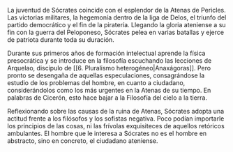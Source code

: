  
 La juventud de Sócrates coincide con el esplendor de la Atenas de Pericles. Las victorias militares, la hegemonía dentro de la liga de Delos, el triunfo del partido democrático y el fin de la piratería. Llegando la gloria ateniense a su fin con la guerra del Peloponeso, Sócrates pelea en varias batallas y ejerce de patriota durante toda su duración. 

Durante sus primeros años de formación intelectual aprende la física presocrática y se introduce en la filosofía escuchando las lecciones de Arquelao, discípulo de [[6. Pluralismo heterogéneo|Anaxágoras]]. Pero pronto se desengaña de aquellas especulaciones, consagrándose la estudio de los problemas del hombre, en cuanto a ciudadano, considerándolos como los más urgentes en la Atenas de su tiempo. En palabras de Cicerón, esto hace bajar a la Filosofía del cielo a la tierra.

Reflexionando sobre las causas de la ruina de Atenas, Sócrates adopta una actitud frente a los filósofos y los sofistas negativa. Poco podían importarle los principios de las cosas, ni las frívolas exquisiteces de aquellos retóricos ambulantes. El hombre que le interesa a Sócrates no es el hombre en abstracto, sino en concreto, el ciudadano ateniense.
